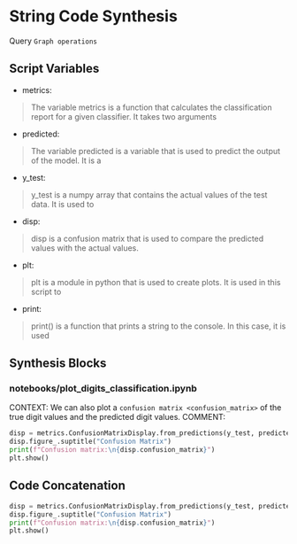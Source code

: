 # String Code Synthesis
Query `Graph operations`
## Script Variables
- metrics:<br>
>The variable metrics is a function that calculates the classification report for a given classifier. It takes two arguments
- predicted:<br>
>The variable predicted is a variable that is used to predict the output of the model. It is a
- y_test:<br>
>y_test is a numpy array that contains the actual values of the test data. It is used to
- disp:<br>
>disp is a confusion matrix that is used to compare the predicted values with the actual values.
- plt:<br>
>plt is a module in python that is used to create plots. It is used in this script to
- print:<br>
>print() is a function that prints a string to the console. In this case, it is used
## Synthesis Blocks
### notebooks/plot_digits_classification.ipynb
CONTEXT: We can also plot a `confusion matrix <confusion_matrix>` of the true digit values and the predicted digit values.   COMMENT:
```python
disp = metrics.ConfusionMatrixDisplay.from_predictions(y_test, predicted)
disp.figure_.suptitle("Confusion Matrix")
print(f"Confusion matrix:\n{disp.confusion_matrix}")
plt.show()
```

## Code Concatenation
```python
disp = metrics.ConfusionMatrixDisplay.from_predictions(y_test, predicted)
disp.figure_.suptitle("Confusion Matrix")
print(f"Confusion matrix:\n{disp.confusion_matrix}")
plt.show()
```
